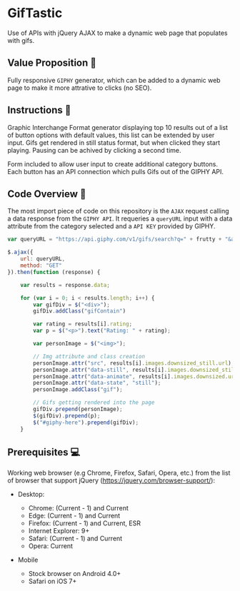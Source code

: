 # GifTastic
Use of APIs with jQuery AJAX to make a dynamic web page that populates with gifs.

## Value Proposition :dart:
  
Fully responsive `GIPHY` generator, which can be added to a dynamic web page to make it more attrative to clicks (no SEO).

## Instructions :memo:  
  
 Graphic Interchange Format generator displaying top 10 results out of a list of button options with default values, this list can be extended by user input. Gifs get rendered in still status format, but when clicked they start playing. Pausing can be achived by clicking a second time.  
  
Form included to allow user input to create additional category buttons. Each button has an API connection which pulls Gifs out of the GIPHY API.  
  
## Code Overview :deciduous_tree:

The most import piece of code on this repository is the `AJAX` request calling a data response from the `GIPHY API`. It requeries a `queryURL` input with a data attribute from the category selected and a `API KEY` provided by GIPHY.
  
```javascript
var queryURL = "https://api.giphy.com/v1/gifs/search?q=" + frutty + "&api_key=" + keyLock + "&limit=10";

$.ajax({
    url: queryURL,
    method: "GET"
}).then(function (response) {

    var results = response.data;

    for (var i = 0; i < results.length; i++) {
        var gifDiv = $("<div>");
        gifDiv.addClass("gifContain")

        var rating = results[i].rating;
        var p = $("<p>").text("Rating: " + rating);

        var personImage = $("<img>");

        // Img attribute and class creation
        personImage.attr("src", results[i].images.downsized_still.url);
        personImage.attr("data-still", results[i].images.downsized_still.url);
        personImage.attr("data-animate", results[i].images.downsized.url);
        personImage.attr("data-state", "still");
        personImage.addClass("gif");

        // Gifs getting rendered into the page
        gifDiv.prepend(personImage);
        $(gifDiv).prepend(p);
        $("#giphy-here").prepend(gifDiv);
    }
```  
  
## Prerequisites :computer:
Working web browser (e.g Chrome, Firefox, Safari, Opera, etc.) from the list of browser that support jQuery (https://jquery.com/browser-support/):

* Desktop:
  * Chrome: (Current - 1) and Current
  * Edge: (Current - 1) and Current
  * Firefox: (Current - 1) and Current, ESR
  * Internet Explorer: 9+
  * Safari: (Current - 1) and Current
  * Opera: Current

* Mobile
  * Stock browser on Android 4.0+
  * Safari on iOS 7+
